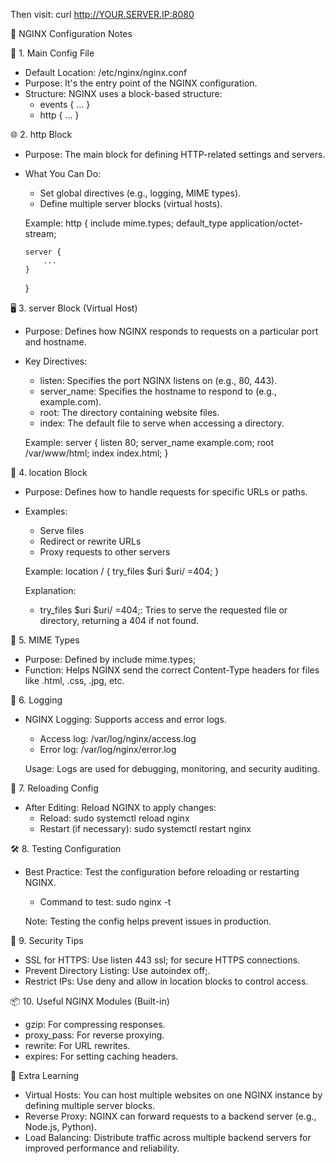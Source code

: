 Then visit:
curl http://YOUR.SERVER.IP:8080


📘 NGINX Configuration Notes

🔧 1. Main Config File
- Default Location: /etc/nginx/nginx.conf
- Purpose: It's the entry point of the NGINX configuration.
- Structure: NGINX uses a block-based structure:
    - events { ... }
    - http { ... }

🌐 2. http Block
- Purpose: The main block for defining HTTP-related settings and servers.
- What You Can Do:
    - Set global directives (e.g., logging, MIME types).
    - Define multiple server blocks (virtual hosts).

  Example:
  http {
  include mime.types;
  default_type application/octet-stream;

      server {
          ...
      }
  }

🖥️ 3. server Block (Virtual Host)
- Purpose: Defines how NGINX responds to requests on a particular port and hostname.
- Key Directives:
    - listen: Specifies the port NGINX listens on (e.g., 80, 443).
    - server_name: Specifies the hostname to respond to (e.g., example.com).
    - root: The directory containing website files.
    - index: The default file to serve when accessing a directory.

  Example:
  server {
  listen 80;
  server_name example.com;
  root /var/www/html;
  index index.html;
  }

📁 4. location Block
- Purpose: Defines how to handle requests for specific URLs or paths.
- Examples:
    - Serve files
    - Redirect or rewrite URLs
    - Proxy requests to other servers

  Example:
  location / {
  try_files $uri $uri/ =404;
  }

  Explanation:
    - try_files $uri $uri/ =404;: Tries to serve the requested file or directory, returning a 404 if not found.

📄 5. MIME Types
- Purpose: Defined by include mime.types;
- Function: Helps NGINX send the correct Content-Type headers for files like .html, .css, .jpg, etc.

📜 6. Logging
- NGINX Logging: Supports access and error logs.
    - Access log: /var/log/nginx/access.log
    - Error log: /var/log/nginx/error.log

  Usage: Logs are used for debugging, monitoring, and security auditing.

🔄 7. Reloading Config
- After Editing: Reload NGINX to apply changes:
    - Reload: sudo systemctl reload nginx
    - Restart (if necessary): sudo systemctl restart nginx

🛠️ 8. Testing Configuration
- Best Practice: Test the configuration before reloading or restarting NGINX.
    - Command to test: sudo nginx -t

  Note: Testing the config helps prevent issues in production.

🔐 9. Security Tips
- SSL for HTTPS: Use listen 443 ssl; for secure HTTPS connections.
- Prevent Directory Listing: Use autoindex off;.
- Restrict IPs: Use deny and allow in location blocks to control access.

📦 10. Useful NGINX Modules (Built-in)
- gzip: For compressing responses.
- proxy_pass: For reverse proxying.
- rewrite: For URL rewrites.
- expires: For setting caching headers.

🧠 Extra Learning
- Virtual Hosts: You can host multiple websites on one NGINX instance by defining multiple server blocks.
- Reverse Proxy: NGINX can forward requests to a backend server (e.g., Node.js, Python).
- Load Balancing: Distribute traffic across multiple backend servers for improved performance and reliability.

